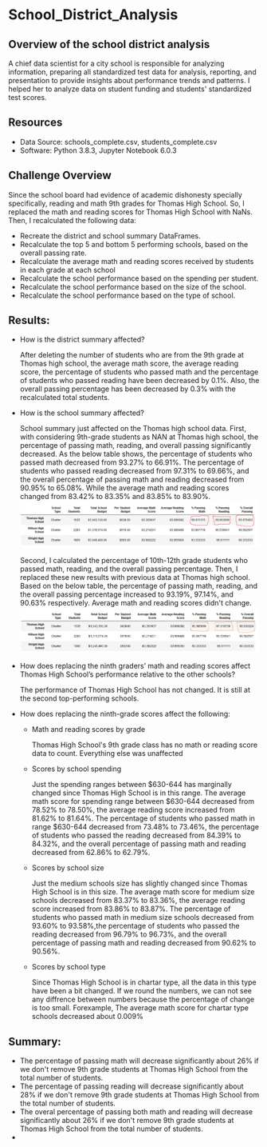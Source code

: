 # School_District_Analysis

## Overview of the school district analysis

A chief data scientist for a city school is responsible for analyzing information, preparing all standardized test data for analysis, reporting, and presentation to provide insights about performance trends and patterns. I helped her to analyze data on student funding and students' standardized test scores.

## Resources

 - Data Source: schools_complete.csv, students_complete.csv
 - Software: Python 3.8.3, Jupyter Notebook 6.0.3
 
 ## Challenge Overview
 
  Since the school board had evidence of academic dishonesty specially specifically, reading and math 9th grades for Thomas High School. So, I replaced the math and reading         scores for Thomas High School with NaNs. Then, I recalculated the following data:
    
   - Recreate the district and school summary DataFrames.
   - Recalculate the top 5 and bottom 5 performing schools, based on the overall passing rate.
   - Recalculate the average math and reading scores received by students in each grade at each school
   - Recalculate the school performance based on the spending per student.
   - Recalculate the school performance based on the size of the school.
   - Recalculate the school performance based on the type of school.
      
## Results:
 - How is the district summary affected?
  
   After deleting the number of students who are from the 9th grade at Thomas high school, the average math score, the average reading score, the percentage of students who         passed math and the percentage of students who passed reading have been decreased by 0.1%. Also, the overall passing percentage has been decreased by 0.3% with the               recalculated total students.
  
 - How is the school summary affected?
 
   School summary just affected on the Thomas high school data. First, with considering 9th-grade students as NAN at Thomas high school, the percentage of passing math, reading,    and overall passing significantly decreased. As the below table shows, the percentage of students who passed math decreased from 93.27% to 66.91%. The percentage of students    who passed reading decreased from 97.31% to 69.66%, and the overall percentage of passing math and reading decreased from 90.95% to 65.08%. While the average math and reading    scores changed from 83.42% to 83.35% and 83.85% to 83.90%.
   ![](https://github.com/Nazanin-hub/School_District_Analysis/blob/main/Pic.1.png)
   
   Second, I calculated the percentage of 10th-12th grade students who passed math, reading, and the overall passing percentage. Then, I replaced these new results with previous    data at Thomas high school. Based on the below table, the percentage of passing math, reading, and the overall passing percentage increased to 93.19%, 97.14%, and 90.63%        respectively. Average math and reading scores didn't change.
   ![](https://github.com/Nazanin-hub/School_District_Analysis/blob/main/pic.2.png)
   
 
 - How does replacing the ninth graders’ math and reading scores affect Thomas High School’s performance relative to the other schools?
 
   The performance of Thomas High School has not changed. It is still at the second top-performing schools.
 
 - How does replacing the ninth-grade scores affect the following:
 
    - Math and reading scores by grade
      
      Thomas High School's 9th grade class has no math or reading score data to count. Everything else was unaffected
    
    - Scores by school spending
    
      Just the spending ranges between $630-644 has marginally changed since Thomas High School is in this range. The average math score for spending range between $630-644           decreased from 78.52% to 78.50%, the average reading score increased from 81.62% to 81.64%. The percentage of students who passed math in range $630-644 decreased from           73.48% to 73.46%, the percentage of students who passed the reading decreased from 84.39% to 84.32%, and the overall percentage of passing math and reading decreased from       62.86% to 62.79%.    

      
    - Scores by school size
    
      Just the medium schools size has slightly changed since Thomas High School is in this size. The average math score for medium size schools decreased from 83.37% to 83.36%,       the average reading score increased from 83.86% to 83.87%. The percentage of students who passed math in medium size schools decreased from 93.60% to 93.58%,the percentage       of students who passed the reading decreased from 96.79% to 96.73%, and the overall percentage of passing math and reading decreased from 90.62% to 90.56%.    
    
    - Scores by school type
    
      Since Thomas High School is in chartar type, all the data in this type have been a bit changed. If we round the numbers, we can not see any diffrence between numbers             because the percentage of change is too small. Forexample, The average math score for chartar type schools decreased about 0.009%

## Summary:

   - The percentage of passing math will decrease significantly about 26% if we don't remove 9th grade students at Thomas High School from the total number of students.
   - The percentage of passing reading will decrease significantly about 28% if we don't remove 9th grade students at Thomas High School from the total number of students.
   - The overal percentage of passing both math and reading will decrease significantly about 26% if we don't remove 9th grade students at Thomas High School from the total           number of students.
   - 


